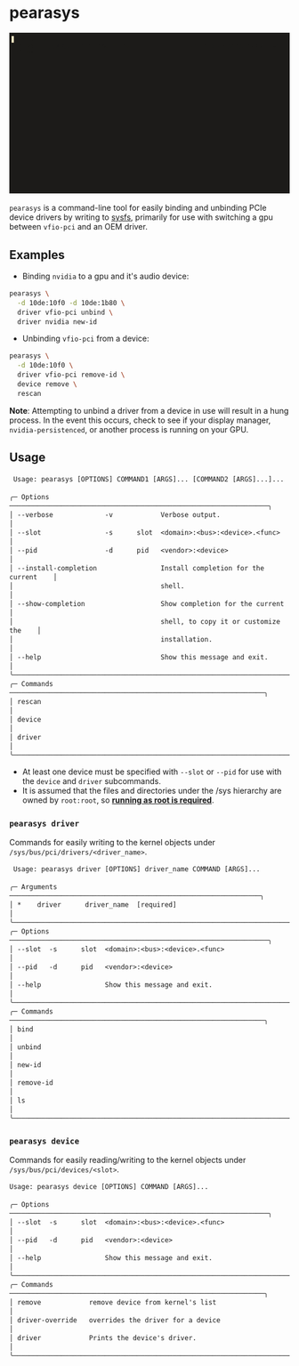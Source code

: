 # pearasys

![](docs/demo.gif)

`pearasys` is a command-line tool for easily binding and unbinding PCIe device drivers by writing to [sysfs](https://www.kernel.org/doc/Documentation/ABI/testing/sysfs-bus-pci), primarily for use with switching a gpu between `vfio-pci` and an OEM driver.

## Examples

- Binding `nvidia` to a gpu and it's audio device:

```sh
pearasys \
  -d 10de:10f0 -d 10de:1b80 \
  driver vfio-pci unbind \
  driver nvidia new-id
```

- Unbinding `vfio-pci` from a device:

```sh
pearasys \
  -d 10de:10f0 \
  driver vfio-pci remove-id \
  device remove \
  rescan
```

**Note**: Attempting to unbind a driver from a device in use will result in a hung process. In the event this occurs, check to see if your display manager, `nvidia-persistenced`, or another process is running on your GPU.

## Usage

```plaintext
 Usage: pearasys [OPTIONS] COMMAND1 [ARGS]... [COMMAND2 [ARGS]...]...

╭─ Options ─────────────────────────────────────────────────────────────────╮
│ --verbose             -v            Verbose output.                       │
│ --slot                -s      slot  <domain>:<bus>:<device>.<func>        │
│ --pid                 -d      pid   <vendor>:<device>                     │
│ --install-completion                Install completion for the current    │
│                                     shell.                                │
│ --show-completion                   Show completion for the current       │
│                                     shell, to copy it or customize the    │
│                                     installation.                         │
│ --help                              Show this message and exit.           │
╰───────────────────────────────────────────────────────────────────────────╯
╭─ Commands ────────────────────────────────────────────────────────────────╮
│ rescan                                                                    │
│ device                                                                    │
│ driver                                                                    │
╰───────────────────────────────────────────────────────────────────────────╯
```

- At least one device must be specified with `--slot` or `--pid` for use with the `device` and `driver` subcommands.
- It is assumed that the files and directories under the /sys hierarchy are owned by `root:root`, so **[running as root is required](https://github.com/pearagit/pearasys/blob/master/src/pearasys/state.py#L22)**.

### `pearasys driver`

Commands for easily writing to the kernel objects under `/sys/bus/pci/drivers/<driver_name>`.

```plaintext
 Usage: pearasys driver [OPTIONS] driver_name COMMAND [ARGS]...

╭─ Arguments ───────────────────────────────────────────────────────────────╮
│ *    driver      driver_name  [required]                                  │
╰───────────────────────────────────────────────────────────────────────────╯
╭─ Options ─────────────────────────────────────────────────────────────────╮
│ --slot  -s      slot  <domain>:<bus>:<device>.<func>                      │
│ --pid   -d      pid   <vendor>:<device>                                   │
│ --help                Show this message and exit.                         │
╰───────────────────────────────────────────────────────────────────────────╯
╭─ Commands ────────────────────────────────────────────────────────────────╮
│ bind                                                                      │
│ unbind                                                                    │
│ new-id                                                                    │
│ remove-id                                                                 │
│ ls                                                                        │
╰───────────────────────────────────────────────────────────────────────────╯
```

### `pearasys device`

Commands for easily reading/writing to the kernel objects under `/sys/bus/pci/devices/<slot>`.

```plaintext
Usage: pearasys device [OPTIONS] COMMAND [ARGS]...

╭─ Options ─────────────────────────────────────────────────────────────────╮
│ --slot  -s      slot  <domain>:<bus>:<device>.<func>                      │
│ --pid   -d      pid   <vendor>:<device>                                   │
│ --help                Show this message and exit.                         │
╰───────────────────────────────────────────────────────────────────────────╯
╭─ Commands ────────────────────────────────────────────────────────────────╮
│ remove            remove device from kernel's list                        │
│ driver-override   overrides the driver for a device                       │
│ driver            Prints the device's driver.                             │
╰───────────────────────────────────────────────────────────────────────────╯
```
